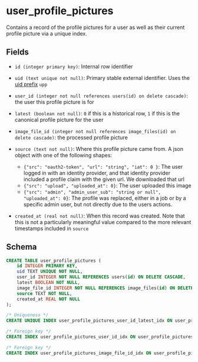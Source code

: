 # user_profile_pictures

Contains a record of the profile pictures for a user as well as their
current profile picture via a unique index.

## Fields

- `id (integer primary key)`: Internal row identifier
- `uid (text unique not null)`: Primary stable external identifier. Uses the
  [uid prefix](../uid_prefixes.md) `upp`
- `user_id (integer not null references users(id) on delete cascade)`: the user
  this profile picture is for
- `latest (boolean not null)`: `0` if this is a historical row, `1` if this
  is the canonical profile picture for the user
- `image_file_id (integer not null references image_files(id) on delete cascade)`:
  the processed profile picture
- `source (text not null)`: Where this profile picture came from. A json object
  with one of the following shapes:

  - `{"src": "oauth2-token", "url": "string", "iat": 0 }`: The user logged in
    with an identity provider, and that identity provider included a profile
    claim with the given url. We downloaded that url
  - `{"src": "upload", "uploaded_at": 0}`: The user uploaded this image
  - `{"src": "admin", "admin_user_sub": "string or null", "uploaded_at": 0}`: The profile
    was replaced, either in a job or by a specific admin user, but not directly due to
    the users actions.

- `created_at (real not null)`: When this record was created. Note that this is
  not a particularly meaningful value compared to the more relevant timestamps
  included in `source`

## Schema

```sql
CREATE TABLE user_profile_pictures (
    id INTEGER PRIMARY KEY,
    uid TEXT UNIQUE NOT NULL,
    user_id INTEGER NOT NULL REFERENCES users(id) ON DELETE CASCADE,
    latest BOOLEAN NOT NULL,
    image_file_id INTEGER NOT NULL REFERENCES image_files(id) ON DELETE CASCADE,
    source TEXT NOT NULL,
    created_at REAL NOT NULL
);

/* Uniqueness */
CREATE UNIQUE INDEX user_profile_pictures_user_id_latest_idx ON user_profile_pictures(user_id, latest) WHERE latest = 1;

/* Foreign key */
CREATE INDEX user_profile_pictures_user_id_idx ON user_profile_pictures(user_id);

/* Foreign key */
CREATE INDEX user_profile_pictures_image_file_id_idx ON user_profile_pictures(image_file_id);
```
